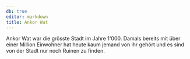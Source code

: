 ```yaml
---
db: true
editor: markdown
title: Ankor Wat
---
```


Ankor Wat war die grösste Stadt im Jahre 1\'000. Damals bereits mit über
einer Million Einwohner hat heute kaum jemand von ihr gehört und es sind
von der Stadt nur noch Ruinen zu finden.

